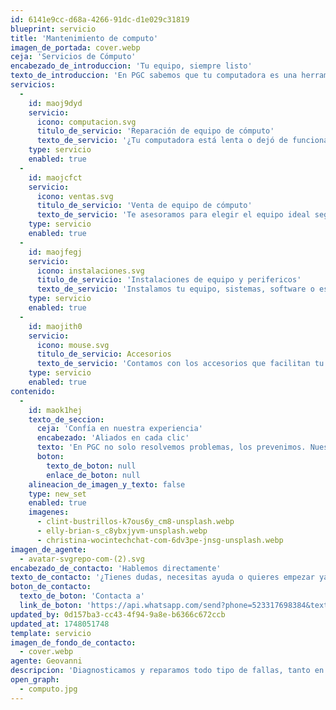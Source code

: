 ```yaml
---
id: 6141e9cc-d68a-4266-91dc-d1e029c31819
blueprint: servicio
title: 'Mantenimiento de computo'
imagen_de_portada: cover.webp
ceja: 'Servicios de Cómputo'
encabezado_de_introduccion: 'Tu equipo, siempre listo'
texto_de_introduccion: 'En PGC sabemos que tu computadora es una herramienta clave. Por eso te ofrecemos servicios pensados para mantenerla en óptimas condiciones, ayudarte a renovarla o simplemente complementar lo que ya tienes. Nos encargamos de todo, para que tú solo te enfoques en lo importante.'
servicios:
  -
    id: maoj9dyd
    servicio:
      icono: computacion.svg
      titulo_de_servicio: 'Reparación de equipo de cómputo'
      texto_de_servicio: '¿Tu computadora está lenta o dejó de funcionar? Diagnosticamos y reparamos todo tipo de fallas, tanto en software como en hardware. Servicio ágil, confiable y con seguimiento.'
    type: servicio
    enabled: true
  -
    id: maojcfct
    servicio:
      icono: ventas.svg
      titulo_de_servicio: 'Venta de equipo de cómputo'
      texto_de_servicio: 'Te asesoramos para elegir el equipo ideal según tus necesidades. Ofrecemos computadoras de escritorio, laptops y soluciones personalizadas para empresas o uso personal.'
    type: servicio
    enabled: true
  -
    id: maojfegj
    servicio:
      icono: instalaciones.svg
      titulo_de_servicio: 'Instalaciones de equipo y perifericos'
      texto_de_servicio: 'Instalamos tu equipo, sistemas, software o estaciones de trabajo. Desde una sola computadora hasta una red completa, lo dejamos todo funcionando al 100%.'
    type: servicio
    enabled: true
  -
    id: maojith0
    servicio:
      icono: mouse.svg
      titulo_de_servicio: Accesorios
      texto_de_servicio: 'Contamos con los accesorios que facilitan tu día a día: cables, cargadores, teclados, mouse, memorias, bases, mochilas y mucho más. Todo lo que necesitas en un solo lugar.'
    type: servicio
    enabled: true
contenido:
  -
    id: maok1hej
    texto_de_seccion:
      ceja: 'Confía en nuestra experiencia'
      encabezado: 'Aliados en cada clic'
      texto: 'En PGC no solo resolvemos problemas, los prevenimos. Nuestro enfoque cercano y profesional garantiza que tu equipo de cómputo esté siempre listo para lo que necesites. Te asesoramos con claridad, trabajamos con rapidez y te damos soluciones a la medida. Con más de 20 años de experiencia, somos ese aliado técnico que siempre responde.'
      boton:
        texto_de_boton: null
        enlace_de_boton: null
    alineacion_de_imagen_y_texto: false
    type: new_set
    enabled: true
    imagenes:
      - clint-bustrillos-k7ous6y_cm8-unsplash.webp
      - elly-brian-s_c8ybxjyvm-unsplash.webp
      - christina-wocintechchat-com-6dv3pe-jnsg-unsplash.webp
imagen_de_agente:
  - avatar-svgrepo-com-(2).svg
encabezado_de_contacto: 'Hablemos directamente'
texto_de_contacto: '¿Tienes dudas, necesitas ayuda o quieres empezar ya? Alejandro está aquí para escucharte y darte una solución clara. Un mensaje y lo resolvemos juntos.'
boton_de_contacto:
  texto_de_boton: 'Contacta a'
  link_de_boton: 'https://api.whatsapp.com/send?phone=523317698384&text=Hola!%20Estoy%20interesado%20en%20sus%20servicios'
updated_by: 0d157ba3-cc43-4f94-9a8e-b6366c672ccb
updated_at: 1748051748
template: servicio
imagen_de_fondo_de_contacto:
  - cover.webp
agente: Geovanni
descripcion: 'Diagnosticamos y reparamos todo tipo de fallas, tanto en software como en hardware. Servicio ágil, confiable y con seguimiento.'
open_graph:
  - computo.jpg
---
```

